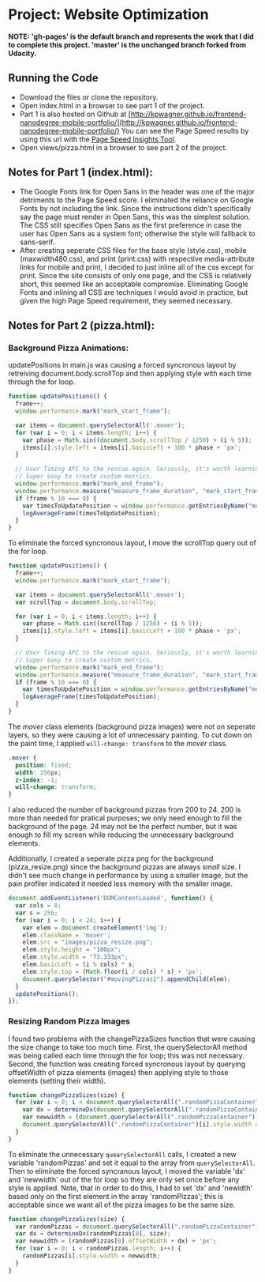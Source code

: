 # Project: Website Optimization

**__NOTE:__ 'gh-pages' is the default branch and represents the work that I did to complete this project. 'master' is the unchanged branch forked from Udacity.**

## Running the Code
* Download the files or clone the repository.
* Open index.html in a browser to see part 1 of the project.
* Part 1 is also hosted on Github at [http://kpwagner.github.io/frontend-nanodegree-mobile-portfolio/](http://kpwagner.github.io/frontend-nanodegree-mobile-portfolio/) You can see the Page Speed results by using this url with the [Page Speed Insights Tool](https://developers.google.com/speed/pagespeed/insights/?url=http%3A%2F%2Fkpwagner.github.io%2Ffrontend-nanodegree-mobile-portfolio%2F&tab=mobile).
* Open views/pizza.html in a browser to see part 2 of the project.

## Notes for Part 1 (index.html):
* The Google Fonts link for Open Sans in the header was one of the major detriments to the Page Speed score. I eliminated the reliance on Google Fonts by not including the link. Since the instructions didn't specifically say the page must render in Open Sans, this was the simplest solution. The CSS still specifies Open Sans as the first preference in case the user has Open Sans as a system font; otherwise the style will fallback to sans-serif.
* After creating seperate CSS files for the base style (style.css), mobile (maxwidth480.css), and print (print.css) with respective media-attribute links for mobile and print, I decided to just inline all of the css except for print. Since the site consists of only one page, and the CSS is relatively short, this seemed like an acceptable compromise. Eliminating Google Fonts and inlining all CSS are techniques I would avoid in practice, but given the high Page Speed requirement, they seemed necessary.

## Notes for Part 2 (pizza.html):
### Background Pizza Animations:
updatePositions in main.js was causing a forced syncronous layout by retreiving document.body.scrollTop and then applying style with each time through the for loop.

```Javascript
function updatePositions() {
  frame++;
  window.performance.mark("mark_start_frame");

  var items = document.querySelectorAll('.mover');
  for (var i = 0; i < items.length; i++) {
    var phase = Math.sin((document.body.scrollTop / 1250) + (i % 5));
    items[i].style.left = items[i].basicLeft + 100 * phase + 'px';
  }

  // User Timing API to the rescue again. Seriously, it's worth learning.
  // Super easy to create custom metrics.
  window.performance.mark("mark_end_frame");
  window.performance.measure("measure_frame_duration", "mark_start_frame", "mark_end_frame");
  if (frame % 10 === 0) {
    var timesToUpdatePosition = window.performance.getEntriesByName("measure_frame_duration");
    logAverageFrame(timesToUpdatePosition);
  }
}
```

To eliminate the forced syncronous layout, I move the scrollTop query out of the for loop.

```Javascript
function updatePositions() {
  frame++;
  window.performance.mark("mark_start_frame");

  var items = document.querySelectorAll('.mover');
  var scrollTop = document.body.scrollTop;

  for (var i = 0; i < items.length; i++) {
    var phase = Math.sin((scrollTop / 1250) + (i % 5));
    items[i].style.left = items[i].basicLeft + 100 * phase + 'px';
  }

  // User Timing API to the rescue again. Seriously, it's worth learning.
  // Super easy to create custom metrics.
  window.performance.mark("mark_end_frame");
  window.performance.measure("measure_frame_duration", "mark_start_frame", "mark_end_frame");
  if (frame % 10 === 0) {
    var timesToUpdatePosition = window.performance.getEntriesByName("measure_frame_duration");
    logAverageFrame(timesToUpdatePosition);
  }
}
```

The *mover* class elements (background pizza images) were not on seperate layers, so they were causing a lot of unnecessary painting. To cut down on the paint time, I applied `will-change: transform` to the *mover* class.

```CSS
.mover {
  position: fixed;
  width: 256px;
  z-index: -1;
  will-change: transform;
}
```

I also reduced the number of background pizzas from 200 to 24. 200 is more than needed for pratical purposes; we only need enough to fill the background of the page. 24 may not be the perfect number, but it was enough to fill my screen while reducing the unnecessary background elements.

Additionally, I created a seperate pizza png for the background (pizza_resize.png) since the background pizzas are always *small* size. I didn't see much change in performance by using a smaller image, but the pain profiler indicated it needed less memory with the smaller image.

```Javascript
document.addEventListener('DOMContentLoaded', function() {
  var cols = 8;
  var s = 256;
  for (var i = 0; i < 24; i++) {
    var elem = document.createElement('img');
    elem.className = 'mover';
    elem.src = "images/pizza_resize.png";
    elem.style.height = "100px";
    elem.style.width = "73.333px";
    elem.basicLeft = (i % cols) * s;
    elem.style.top = (Math.floor(i / cols) * s) + 'px';
    document.querySelector("#movingPizzas1").appendChild(elem);
  }
  updatePositions();
});
```

### Resizing Random Pizza Images

I found two problems with the changePizzaSizes function that were causing the size change to take too much time. First, the querySelectorAll method was being called each time through the for loop; this was not necessary. Second, the function was creating forced syncronous layout by querying offsetWidth of pizza elements (images) then applying style to those elements (setting their width).

```Javascript
function changePizzaSizes(size) {
  for (var i = 0; i < document.querySelectorAll(".randomPizzaContainer").length; i++) {
    var dx = determineDx(document.querySelectorAll(".randomPizzaContainer")[i], size);
    var newwidth = (document.querySelectorAll(".randomPizzaContainer")[i].offsetWidth + dx) + 'px';
    document.querySelectorAll(".randomPizzaContainer")[i].style.width = newwidth;
  }
}
```

To eliminate the unnecessary `quearySelectorAll` calls, I created a new variable 'randomPizzas' and set it equal to the array from `querySelectorAll`. Then to eliminate the forced syncranous layout, I moved the variable 'dx' and 'newwidth' out of the for loop so they are only set once before any style is applied. Note, that in order to do this, I had to set 'dx' and 'newidth' based only on the first element in the array 'randomPizzas'; this is acceptable since we want all of the pizza images to be the same size.

```Javascript
function changePizzaSizes(size) {
  var randomPizzas = document.querySelectorAll(".randomPizzaContainer");
  var dx = determineDx(randomPizzas[0], size);
  var newwidth = (randomPizzas[0].offsetWidth + dx) + 'px';
  for (var i = 0; i < randomPizzas.length; i++) {
    randomPizzas[i].style.width = newwidth;
  }
}
```










